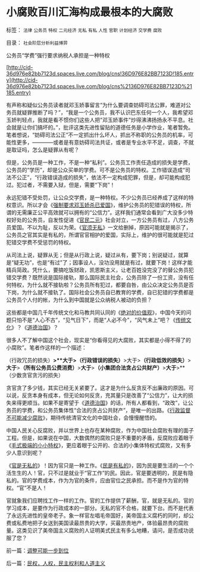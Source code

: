 # 小腐败百川汇海构成最根本的大腐败

标签： `法律` `公务员` `特权` `二元经济` `无私` `有私` `人性` `官职` `计划经济` `交学费` `腐败` 

目录： `社会阶层分析利益博羿`

公务员“学费”强行要求纳税人承担是一种特权

[http://cid-36d976e82bb7123d.spaces.live.com/blog/cns!36D976E82BB7123D!185.entry](http://cid-36d976e82bb7123d.spaces.live.com/blog/cns%2136D976E82BB7123D%21185.entry)

有声称和疑似公务员读者就邓玉娇事留言“为什么要调查妨碍司法公罪，难道对公务员就疑罪推断了吗？”，“我是一个公务员，我不认识巴东任何一个人，我希望邓玉娇判轻点，我就是看不惯你们这些人把"邓玉娇事件”炒得沸沸扬扬永不平息。社会就是让你们搞坏的。”，批评这类先进性留贴的道德任务是小学作业，笔者暂免。笔者想说，“妨碍司法公正”不一定抓出什么坏人，抓出不称职的公务员的机率，可能性更多，————或者是有意妨碍司法共证，或者是专业水平不足，调查，不就是取证吗，怎么是疑罪从有呢？

但是，公务员是一种工作，不是一种“私利”。公务员工作责任造成的损失是学费，公务员的“学历”，却是公众买单的学费。可不是公务员的特权。工作错误造成“司法不公正”，“行政错误造成的损失”，依法不一定构成犯罪，但是，却可能构成犯过。犯过者，不需要入狱，但是，需要“下岗”！

永远犯错不受处罚，让公众交学费，是一种特权。不少公务员已经养成了这样的特权意识。所以才会《[强制要求邓玉娇杀已爱国](../../../2009/6/3/强行要求邓女玉娇爱国成仁.md)》，维护公务员的犯错误的特权，所谓的无需廉正公平高效就可以拥有的“公信力”。这样我们通常会看到广大没多少特权好处的公务员，自发性促进《[官民二元](../../../2008/10/17/官民二元之经济危机，小民百姓可能无路可逃.md)》社会对立，一方公务员有过，八方公务员爱国。不以为耻，反以为荣。《[官须无私](http://darthvad.blog.163.com/blog/static/533994702009425114911307/)》一文给删掉，原因可能就是揭示了，公务员之官其实是有私的，所谓官官相护的爱国，实际上，维护的很可能就是犯过犯错交学费不受惩罚的特权。

从司法上说，疑罪从无；但是从行政上说，疑过从有，要下岗；别说疑过，就算是“疑无功”，也是“有过”了；因事设人，没功没用就是有过，就要下岗！这样才能精兵简政。凭什么，要搞吃饭财政，凯恩斯主义，让老百姓没完没了的替公务员犯错交学费？既然说是国际接轨，那么国际民主社会，公务员除了一份工资，没有任何特权，为什么就不接轨啦？公务员所有犯过，都要自咎，由公众决定公务员是否下岗，为什么就不接轨了。国际社会公务员自已教育的学费，自已犯错的学费都是公务员个人付的帐，为什么到中国就是公众纳税人被动的负担？

这些都是中国几千年传统文化和马教共同认同的《[绝对的价值观](../../../2009/3/11/信仰，个人世界观的基础断言；不是绝对的道德标准.md)》，中国今天的问题只怕不是“人心不古”，“见气日下”，而是“人必不今”，“风气未上”吧？《[传统文化](../../../2009/3/25/大学无书：传统文化非钦点国学精华.md)》？《[道德治国](../../../2008/7/30/道德治国，走在内战消亡的路上.md)》？

很多人不了解中国这个社会，现实是“你看得见的大腐败，其实都是小得不得了的小腐败”。笔者作这样的一个描述：

（行政冗员的损失）**>****大于**>（行政错误的损失）**>大于>**（行政低效的损失）**>****大于****>**（所有公务员公费消费）**>****大于****>**（小集团合法贪占公共财产）**>****大于****>**（少数贪官贪污的损失）



贪官贪了多少钱，其实已经无关紧要了。这才是为什么反贪反不出廉政的原因。可以说，反贪本身有成本，但无论如何反贪，充其量只是改善了“公信力”，让大的损失来得更顺当。如果不是寄望于《[道德治国](../../../2008/7/30/道德治国，走在内战消亡的路上.md)》的话，所有人都看到，“政改”，让公务员的学费，和公务员集体性“合法的贪占公共财产”，是唯一的出路。《[行政监督不可能减少腐败](../../../2009/5/25/行政效益剪刀差和保守主义：公权分立牵制不能减少腐败.md)》，期待传统清官文化的中国社会，会慢慢醒悟的。

中国人民关心反腐败，并以世界上也存在某种腐败，作为中国社会腐败有理的面子工程。但是，如果说在中国，大数偶然的腐败只是不重要的矛盾，反腐败应着眼于《[毛式极端的小小特权](../../../2009/6/7/贴木儿邪教的极端可能只是退而无忧的小小的特权.md)》，更应着眼于公开的、合法的小集体特权式腐败，又有多少人意识到呢？

《[官是无私的](http://darthvad.blog.163.com/blog/static/533994702009425114911307/)》！因为官只是一种工作。《[民是有私的](../../../2009/5/9/人性本私！马列信仰和唯心主义的关系.md)》，因为民是要生活的一个个活生生的人！官，只不过是就业于“官工作”的民。因此，官是要透明的，民是有隐私的。官的学费成本，作为为官的条件，应由官位之民承担。而不是作为官的特权。“官”不是人！

官就象我们应聘找工作一样的工作。官的工作提供了薪酬，官，就是无私的。官的学习成本，是要作为行政成本的一部分。无私的官不合格，就要下台。而不是代表了永远先进性的皇帝老子。象一样官左唱毛帝国好，美帝国主义腐朽的同时，却公费或私费地把子女送到美国读最昂贵的大学，买最昂贵地产，体验最昂贵的腐败量。这类见识了美帝国主义腐败的人证明美式民主有多么地糟，请问，是否成功说服了您？



前一篇：[调整可能一步到位](../../../2009/6/12/调整可能一步到位.md)

后一篇：[民权，人权，民主权利和人道主义](../../../2009/6/12/民权，人权，民主权利和人道主义.md)